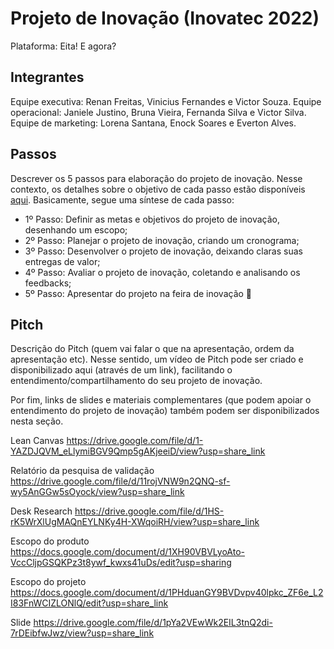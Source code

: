 # Projeto de Inovação (Inovatec 2022)

Plataforma: Eita! E agora?

## Integrantes 

Equipe executiva: Renan Freitas, Vinicius Fernandes e Victor Souza.
Equipe operacional: Janiele Justino, Bruna Vieira, Fernanda Silva e Victor Silva.
Equipe de marketing: Lorena Santana, Enock Soares e Everton Alves.
## Passos

Descrever os 5 passos para elaboração do projeto de inovação. Nesse contexto, os detalhes sobre o objetivo de cada passo estão disponíveis [aqui](https://academiapme-my.sharepoint.com/:w:/g/personal/marjory_dio_me/Efb7IK14WzJNhnx7wmDwh9gBydAUvsgfLgGvpanquISsZg). Basicamente, segue uma síntese de cada passo:
- 1º Passo: Definir as metas e objetivos do projeto de inovação, desenhando um escopo; 
- 2º Passo: Planejar o projeto de inovação, criando um cronograma; 
- 3º Passo: Desenvolver o projeto de inovação, deixando claras suas entregas de valor; 
- 4º Passo: Avaliar o projeto de inovação, coletando e analisando os feedbacks;
- 5º Passo: Apresentar do projeto na feira de inovação 🚀

## Pitch

Descrição do Pitch (quem vai falar o que na apresentação, ordem da apresentação etc). Nesse sentido, um vídeo de Pitch pode ser criado e disponibilizado aqui (através de um link), facilitando o entendimento/compartilhamento do seu projeto de inovação. 

Por fim, links de slides e materiais complementares (que podem apoiar o entendimento do projeto de inovação) também podem ser disponibilizados nesta seção.

Lean Canvas
https://drive.google.com/file/d/1-YAZDJQVM_eLlymiBGV9Qmp5gAKjeeiD/view?usp=share_link

Relatório da pesquisa de validação
https://drive.google.com/file/d/11rojVNW9n2QNQ-sf-wy5AnGGw5sOyock/view?usp=share_link

Desk Research
https://drive.google.com/file/d/1HS-rK5WrXlUgMAQnEYLNKy4H-XWqoiRH/view?usp=share_link

Escopo do produto
https://docs.google.com/document/d/1XH90VBVLyoAto-VccCljpGSQKPz3t8ywf_kwxs41uDs/edit?usp=sharing

Escopo do projeto
https://docs.google.com/document/d/1PHduanGY9BVDvpv40lpkc_ZF6e_L2I83FnWCIZLONlQ/edit?usp=share_link

Slide
https://drive.google.com/file/d/1pYa2VEwWk2EIL3tnQ2di-7rDEibfwJwz/view?usp=share_link
